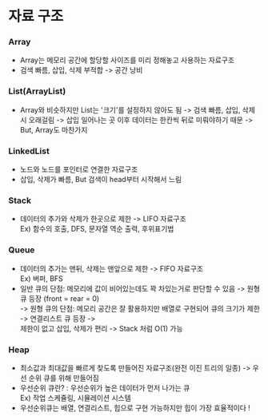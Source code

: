 # 자료 구조

### Array

- Array는 메모리 공간에 할당할 사이즈를 미리 정해놓고 사용하는 자료구조
- 검색 빠름, 삽입, 삭제 부적합 -> 공간 낭비

### List(ArrayList)

- Array와 비슷하지만 List는 '크기'를 설정하지 않아도 됨 -> 검색 빠름, 삽입, 삭제시 오래걸림 -> 삽입 일어나는 곳 이후 데이터는 한칸씩 뒤로 미뤄야하기 때문 -> But, Array도 마찬가지

### LinkedList

- 노드와 노드를 포인터로 연결한 자료구조
- 삽입, 삭제가 빠름, But 검색이 head부터 시작해서 느림

### Stack

- 데이터의 추가와 삭제가 한곳으로 제한 -> LIFO 자료구조  
  Ex) 함수의 호출, DFS, 문자열 역순 출력, 후위표기법

### Queue

- 데이터의 추가는 맨뒤, 삭제는 맨앞으로 제한 -> FIFO 자료구조  
  Ex) 버퍼, BFS
- 일반 큐의 단점: 메모리에 값이 비어있는데도 꽉 차있는거로 판단할 수 있음 -> 원형 큐 등장 (front = rear = 0)  
  -> 원형 큐의 단점: 메모리 공간은 잘 활용하지만 배열로 구현되어 큐의 크기가 제한 -> 연결리스트 큐 등장 ->  
  제한이 없고 삽입, 삭제가 편리 -> Stack 처럼 O(1) 가능

### Heap

- 최소값과 최대값을 빠르게 찾도록 만들어진 자료구조(완전 이진 트리의 일종) -> 우선 순위 큐를 위해 만들어짐
- 우선순위 큐란? : 우선순위가 높은 데이터가 먼저 나가는 큐  
  Ex) 작업 스케쥴링, 시뮬레이션 시스템
- 우선순위큐는 배열, 연결리스트, 힙으로 구현 가능하지만 힙이 가장 효율적이다 !
